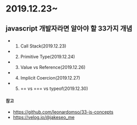 # 2019.12.23~

## javascript 개발자라면 알아야 할 33가지 개념

- 1. Call Stack(2019.12.23)
- 2. Primitive Type(2019.12.24)
- 3. Value vs Reference(2019.12.26)
- 4. Implicit Coercion(2019.12.27)
- 5. == vs === vs typeof(2019.12.30)

#### 참고

- https://github.com/leonardomso/33-js-concepts
- https://velog.io/@jakeseo_me
